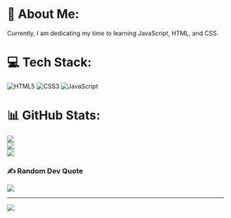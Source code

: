 # 💫 About Me:
Currently, I am dedicating my time to learning JavaScript, HTML, and CSS.


# 💻 Tech Stack:
![HTML5](https://img.shields.io/badge/html5-%23E34F26.svg?style=for-the-badge&logo=html5&logoColor=white) ![CSS3](https://img.shields.io/badge/css3-%231572B6.svg?style=for-the-badge&logo=css3&logoColor=white) ![JavaScript](https://img.shields.io/badge/javascript-%23323330.svg?style=for-the-badge&logo=javascript&logoColor=%23F7DF1E)
# 📊 GitHub Stats:
![](https://github-readme-stats.vercel.app/api?username=TiagoBS12&theme=dark&hide_border=false&include_all_commits=false&count_private=false)<br/>
![](https://github-readme-streak-stats.herokuapp.com/?user=TiagoBS12&theme=dark&hide_border=false)<br/>
![](https://github-readme-stats.vercel.app/api/top-langs/?username=TiagoBS12&theme=dark&hide_border=false&include_all_commits=false&count_private=false&layout=compact)

### ✍️ Random Dev Quote
![](https://quotes-github-readme.vercel.app/api?type=horizontal&theme=dark)

---
[![](https://visitcount.itsvg.in/api?id=TiagoBS12&icon=0&color=12)](https://visitcount.itsvg.in)

<!-- Proudly created with GPRM ( https://gprm.itsvg.in ) -->
